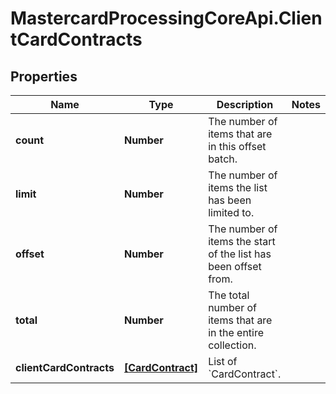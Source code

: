 # MastercardProcessingCoreApi.ClientCardContracts

## Properties

Name | Type | Description | Notes
------------ | ------------- | ------------- | -------------
**count** | **Number** | The number of items that are in this offset batch.  | 
**limit** | **Number** | The number of items the list has been limited to.  | 
**offset** | **Number** | The number of items the start of the list has been offset from.  | 
**total** | **Number** | The total number of items that are in the entire collection.  | 
**clientCardContracts** | [**[CardContract]**](CardContract.md) | List of &#x60;CardContract&#x60;.  | 


